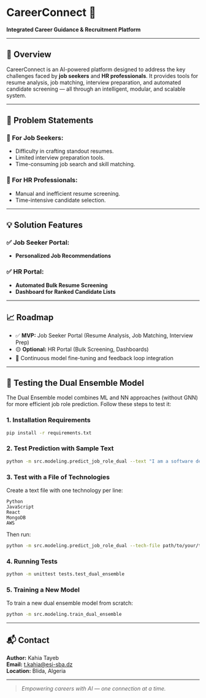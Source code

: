 # CareerConnect 📌

**Integrated Career Guidance & Recruitment Platform**  


---

## 📖 Overview

CareerConnect is an AI-powered platform designed to address the key challenges faced by **job seekers** and **HR professionals**. It provides tools for resume analysis, job matching, interview preparation, and automated candidate screening — all through an intelligent, modular, and scalable system.

---

## 🚀 Problem Statements

### 🎯 For Job Seekers:
- Difficulty in crafting standout resumes.
- Limited interview preparation tools.
- Time-consuming job search and skill matching.

### 🎯 For HR Professionals:
- Manual and inefficient resume screening.
- Time-intensive candidate selection.

---

## 💡 Solution Features

### ✅ Job Seeker Portal:
- **Personalized Job Recommendations**

### ✅ HR Portal:
- **Automated Bulk Resume Screening**
- **Dashboard for Ranked Candidate Lists**


---


## 📈 Roadmap

- ✅ **MVP:** Job Seeker Portal (Resume Analysis, Job Matching, Interview Prep)
- 🟡 **Optional:** HR Portal (Bulk Screening, Dashboards)
- 🔄 Continuous model fine-tuning and feedback loop integration

---

## 🧪 Testing the Dual Ensemble Model

The Dual Ensemble model combines ML and NN approaches (without GNN) for more efficient job role prediction. Follow these steps to test it:

### 1. Installation Requirements

```bash
pip install -r requirements.txt
```

### 2. Test Prediction with Sample Text

```bash
python -m src.modeling.predict_job_role_dual --text "I am a software developer with experience in Python, JavaScript, and React. I have worked with MongoDB and AWS for cloud deployments."
```

### 3. Test with a File of Technologies

Create a text file with one technology per line:
```
Python
JavaScript
React
MongoDB
AWS
```

Then run:
```bash
python -m src.modeling.predict_job_role_dual --tech-file path/to/your/technologies.txt
```

### 4. Running Tests

```bash
python -m unittest tests.test_dual_ensemble
```

### 5. Training a New Model

To train a new dual ensemble model from scratch:

```bash
python -m src.modeling.train_dual_ensemble
```

---

## 📬 Contact

**Author:** Kahia Tayeb  
**Email:** t.kahia@esi-sba.dz  
**Location:** Blida, Algeria

---

> *Empowering careers with AI — one connection at a time.*

